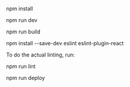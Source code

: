 
npm install

npm run dev

npm run build

npm install --save-dev eslint eslint-plugin-react

To do the actual linting, run:

npm run lint

npm run deploy
